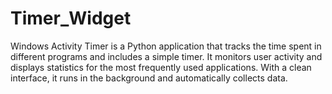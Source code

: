 # Timer_Widget
Windows Activity Timer is a Python application that tracks the time spent in different programs and includes a simple timer. It monitors user activity and displays statistics for the most frequently used applications. With a clean interface, it runs in the background and automatically collects data.
